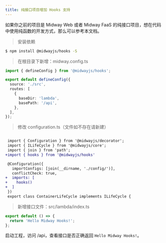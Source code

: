 ```yaml
---
title: 纯接口项目增加 Hooks 支持
---
```


如果你之前的项目是 Midway Web 或者 Midway FaaS 的纯接口项目，想在代码中使用纯函数的开发方式，那么可以参考本文档。


> 安装依赖

```bash
$ npm install @midwayjs/hooks -S
```



> 在根目录下新增：midway.config.ts

```typescript
import { defineConfig } from '@midwayjs/hooks';

export default defineConfig({
  source: './src',
  routes: [
    {
      baseDir: 'lambda',
      basePath: '/api',
    },
  ],
});
```



> 修改 configuration.ts（文件如不存在请新建）

```diff

 import { Configuration } from '@midwayjs/decorator';
 import { ILifeCycle } from '@midwayjs/core';
 import { join } from 'path';
+import { hooks } from '@midwayjs/hooks'

 @Configuration({
   importConfigs: [join(__dirname, './config/')],
   conflictCheck: true,
+  imports: [
+    hooks()
+  ]
 })
 export class ContainerLifeCycle implements ILifeCycle {
```



> 新增接口文件：src/lambda/index.ts

```typescript
export default () => {
  return 'Hello Midway Hooks!';
};
```

启动工程，访问 /api，查看接口是否正确返回 `Hello Midway Hooks!`。
